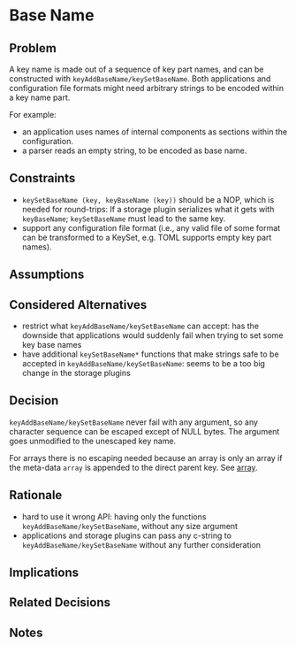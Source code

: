 # Base Name

## Problem

A key name is made out of a sequence of key part names, and can be constructed with `keyAddBaseName/keySetBaseName`.
Both applications and configuration file formats might need arbitrary strings to be encoded within a key name part.

For example:

- an application uses names of internal components as sections within the configuration.
- a parser reads an empty string, to be encoded as base name.

## Constraints

- `keySetBaseName (key, keyBaseName (key))` should be a NOP,
  which is needed for round-trips: If a storage plugin serializes what it gets with `keyBaseName`;
  `keySetBaseName` must lead to the same key.
- support any configuration file format (i.e., any valid file of some format can be transformed to a KeySet,
  e.g. TOML supports empty key part names).

## Assumptions

## Considered Alternatives

- restrict what `keyAddBaseName/keySetBaseName` can accept: has the downside that
  applications would suddenly fail when trying to set some key base names
- have additional `keySetBaseName*` functions that make strings safe to be accepted
  in `keyAddBaseName/keySetBaseName`: seems to be a too big change in the storage plugins

## Decision

`keyAddBaseName/keySetBaseName` never fail with any argument, so any character sequence can be escaped except of NULL bytes.
The argument goes unmodified to the unescaped key name.

For arrays there is no escaping needed because an array is only an array if the meta-data `array` is appended to the direct parent key.
See [array](array.md).

## Rationale

- hard to use it wrong API: having only the functions `keyAddBaseName/keySetBaseName`, without any size argument
- applications and storage plugins can pass any c-string to `keyAddBaseName/keySetBaseName` without any further consideration

## Implications

## Related Decisions

## Notes

